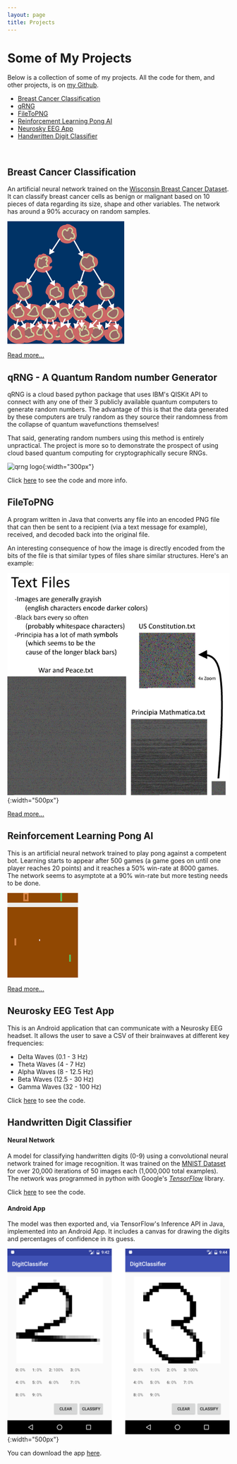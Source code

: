```yaml
---
layout: page
title: Projects
---
```

# Some of My Projects
Below is a collection of some of my projects. All the code for them, and other projects, is on [my Github](https://github.com/ozanerhansha).
* [Breast Cancer Classification](#breast-cancer-classification)
* [qRNG](#qrng-a-quantum-random-number-generator)
* [FileToPNG](#filetopng)
* [Reinforcement Learning Pong AI](#reinforcement-learning-pong-ai)
* [Neurosky EEG App](#neurosky-eeg-test-app)
* [Handwritten Digit Classifier](#handwritten-digit-classifier)
<br>

## Breast Cancer Classification
An artificial neural network trained on the [Wisconsin Breast Cancer Dataset](https://archive.ics.uci.edu/ml/datasets/breast+cancer+wisconsin+(original)). It can classify breast cancer cells as benign or malignant based on 10 pieces of data regarding its size, shape and other variables. The network has around a 90% accuracy on random samples.

![bc](/assets/projects/breast-cancer/breastcancer.png?style=centerme)

[Read more...](/breast-cancer-classification)

## qRNG - A Quantum Random number Generator
qRNG is a cloud based python package that uses IBM's QISKit API to connect with any one of their 3 publicly available quantum computers to generate random numbers. The advantage of this is that the data generated by these computers are truly random as they source their randomness from the collapse of quantum wavefunctions themselves!

That said, generating random numbers using this method is entirely unpractical. The project is more so to demonstrate the prospect of using cloud based quantum computing for cryptographically secure RNGs.

![qrng logo](https://raw.githubusercontent.com/ozanerhansha/qRNG/master/qRNG.png?style=centerme){:width="300px"}

Click [here](https://github.com/ozanerhansha/qRNG) to see the code and more info.

<!-- ## Quantum Computing
When IBM made their 5 qubit quantum computer available to the public (or more specifically those who signed up for research purposes) I was one of the first to sign up, despite the fact I had no formal knowledge of quantum computation or quantum algorithms.

It wasn't until 2017 that IBM released a python API, [QISkit](https://github.com/QISKit/qiskit-sdk-py), to interact with their quantum computer rather than the web-based GUI that was available before. There wasn't much bombast regarding it's release but, critically, it allowed for the creation of quantum circuits programmatically and thus the implementation of general purpose quantum algorithms.

And so, using QISkit, I implemented Shor's algorithm in it's entirety (classical and quantum parts). You can find the code [here](https://github.com/ozanerhansha/QuantumComputing/blob/master/shorsalgo.py).

[Write-up and explanation of Code coming soon...] -->

## FileToPNG
A program written in Java that converts any file into an encoded PNG file that can then be sent to a recipient (via a text message for example), received, and decoded back into the original file.

An interesting consequence of how the image is directly encoded from the bits of the file is that similar types of files share similar structures. Here's an example:

![Text in FileToPNG](/assets/projects/filetopng/text_diagram.png?style=centerme){:width="500px"}

[Read more...](/filetopng)

## Reinforcement Learning Pong AI
This is an artificial neural network trained to play pong against a competent bot. Learning starts to appear after 500 games (a game goes on until one player reaches 20 points) and it reaches a 50% win-rate at 8000 games. The network seems to asymptote at a 90% win-rate but more testing needs to be done.

![bc](/assets/projects/pongAI/pongai.gif?style=centerme)

[Read more...](/reinforcement-learning-pong)

## Neurosky EEG Test App
This is an Android application that can communicate with a Neurosky EEG headset. It allows the user to save a CSV of their brainwaves at different key frequencies:

- Delta Waves (0.1 - 3 Hz)
- Theta Waves (4 - 7 Hz)
- Alpha Waves (8 - 12.5 Hz)
- Beta Waves (12.5 - 30 Hz)
- Gamma Waves (32 - 100 Hz)

Click [here](https://github.com/ozanerhansha/NeuroSkyTest) to see the code.

## Handwritten Digit Classifier
#### Neural Network
A model for classifying handwritten digits (0-9) using a convolutional neural network trained for image recognition. It was trained on the [MNIST Dataset](http://yann.lecun.com/exdb/mnist/) for over 20,000 iterations of 50 images each (1,000,000 total examples). The network was programmed in python with Google's [*TensorFlow*](https://www.tensorflow.org/) library.

<!-- [Click here for the full write-up of the neural network.](/2016/12/28/digit-classifier-network) -->
Click [here](https://github.com/ozanerhansha/NeuralNetworks/blob/master/src/MNIST/conv/mnist_convolutional.py) to see the code.


#### Android App
The model was then exported and, via TensorFlow's Inference API in Java, implemented into an Android App. It includes a canvas for drawing the digits and percentages of confidence in its guess.

![Two & Six Example](/assets/projects/digit-classifier/test_screenshots.png?style=centerme){:width="500px"}

You can download the app [here](https://github.com/ozanerhansha/DigitClassifier/releases).

<!-- [Click here for the full write-up of the app](/2016/04/15/digit-classifier-app) -->
